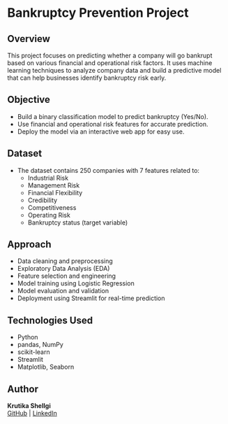 # Bankruptcy Prevention Project

## Overview
This project focuses on predicting whether a company will go bankrupt based on various financial and operational risk factors. It uses machine learning techniques to analyze company data and build a predictive model that can help businesses identify bankruptcy risk early.

## Objective
- Build a binary classification model to predict bankruptcy (Yes/No).
- Use financial and operational risk features for accurate prediction.
- Deploy the model via an interactive web app for easy use.

## Dataset
- The dataset contains 250 companies with 7 features related to:
  - Industrial Risk
  - Management Risk
  - Financial Flexibility
  - Credibility
  - Competitiveness
  - Operating Risk
  - Bankruptcy status (target variable)

## Approach
- Data cleaning and preprocessing
- Exploratory Data Analysis (EDA)
- Feature selection and engineering
- Model training using Logistic Regression
- Model evaluation and validation
- Deployment using Streamlit for real-time prediction

## Technologies Used
- Python
- pandas, NumPy
- scikit-learn
- Streamlit
- Matplotlib, Seaborn

## Author
**Krutika Shellgi**  
[GitHub](https://github.com/krutika-18) | [LinkedIn](https://www.linkedin.com/in/kritika-shellagi/)
